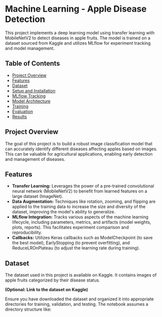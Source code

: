 # Machine Learning - Apple Disease Detection

This project implements a deep learning model using transfer learning with MobileNetV2 to detect diseases in apple fruits. The model is trained on a dataset sourced from Kaggle and utilizes MLflow for experiment tracking and model management.

## Table of Contents

- [Project Overview](#project-overview)
- [Features](#features)
- [Dataset](#dataset)
- [Setup and Installation](#setup-and-installation)
- [MLflow Tracking](#mlflow-tracking)
- [Model Architecture](#model-architecture)
- [Training](#training)
- [Evaluation](#evaluation)
- [Results](#results)

## Project Overview

The goal of this project is to build a robust image classification model that can accurately identify different diseases affecting apples based on images. This can be valuable for agricultural applications, enabling early detection and management of diseases.

## Features

- **Transfer Learning:** Leverages the power of a pre-trained convolutional neural network (MobileNetV2) to benefit from learned features on a large dataset (ImageNet).
- **Data Augmentation:** Techniques like rotation, zooming, and flipping are applied to the training data to increase the size and diversity of the dataset, improving the model's ability to generalize.
- **MLflow Integration:** Tracks various aspects of the machine learning lifecycle, including parameters, metrics, and artifacts (model weights, plots, reports). This facilitates experiment comparison and reproducibility.
- **Callbacks:** Utilizes Keras callbacks such as ModelCheckpoint (to save the best model), EarlyStopping (to prevent overfitting), and ReduceLROnPlateau (to adjust the learning rate during training).

## Dataset

The dataset used in this project is available on Kaggle. It contains images of apple fruits categorized by their disease status.

**(Optional: Link to the dataset on Kaggle)**

Ensure you have downloaded the dataset and organized it into appropriate directories for training, validation, and testing. The notebook assumes a directory structure like:
